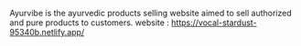 Ayurvibe is the ayurvedic products selling website aimed to sell authorized and pure products to customers.
website : https://vocal-stardust-95340b.netlify.app/
